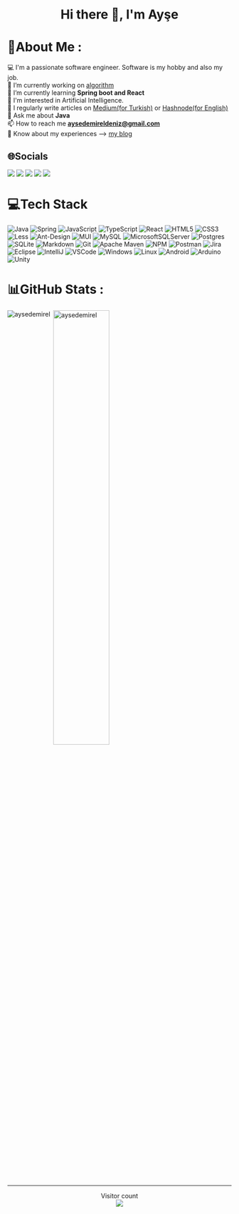 <h1 align="center">Hi there 👋, I'm Ayşe</h1>

# 💫About Me :
💻 I'm a passionate software engineer. Software is my hobby and also my job. <br>
🔭 I’m currently working on [algorithm](https://github.com/aysedemirel/algorithm) <br>
🌱 I’m currently learning **Spring boot and React** <br> 
🤖 I'm interested in Artificial Intelligence.<br>
📝 I regularly write articles on [Medium(for Turkish)](https://aysedemirel.medium.com/) or [Hashnode(for English)](https://aysedemirel.hashnode.dev/)<br>
💬 Ask me about **Java**<br>
📫 How to reach me **aysedemireldeniz@gmail.com**<br>
📄 Know about my experiences --> [my blog](https://aysedemirel.github.io/)<br>

## 🌐Socials
[![](https://img.shields.io/badge/linkedin-blue?style=plastic&logo=linkedIn)](https://www.linkedin.com/in/ayse-demirel/)
[![](https://img.shields.io/badge/twitter-blue?style=plastic&logo=twitter)](https://twitter.com/aysdemireldeniz)
[![](https://img.shields.io/badge/Medium-black?style=plastic&logo=medium)](https://aysedemirel.medium.com/)
[![](https://img.shields.io/badge/Portfolio-darkred?style=plastic)](https://aysedemirel.github.io/)
[![](https://img.shields.io/badge/Hashnode-blue?style=plastic&logo=hashnode)](https://aysedemirel.hashnode.dev/)

# 💻Tech Stack
![Java](https://img.shields.io/badge/Java-ED8B00?style=plastic&logo=java&logoColor=white) 
![Spring](https://img.shields.io/badge/Spring-6DB33F?style=plastic&logo=spring&logoColor=white) 
![JavaScript](https://img.shields.io/badge/JavaScript-F7DF1E?style=plastic&logo=javascript&logoColor=black) 
![TypeScript](https://img.shields.io/badge/TypeScript-007ACC?style=plastic&logo=typescript&logoColor=white) 
![React](https://img.shields.io/badge/React-20232A?style=plastic&logo=react&logoColor=61DAFB) 
![HTML5](https://img.shields.io/badge/HTML5-E34F26?style=plastic&logo=html5&logoColor=white) 
![CSS3](https://img.shields.io/badge/CSS3-1572B6?style=plastic&logo=css3&logoColor=white) 
![Less](https://img.shields.io/badge/less-2B4C80?style=plastic&logo=less&logoColor=white) 
![Ant-Design](https://img.shields.io/badge/-AntDesign-%230170FE?style=plastic&logo=ant-design&logoColor=white) 
![MUI](https://img.shields.io/badge/Material--UI-0081CB?style=plastic&logo=material-ui&logoColor=white) 
![MySQL](https://img.shields.io/badge/MySQL-00000F?style=plastic&logo=mysql&logoColor=white) 
![MicrosoftSQLServer](https://img.shields.io/badge/Microsoft%20SQL%20Server-CC2927?style=plastic&logo=microsoft%20sql%20server&logoColor=white) 
![Postgres](https://img.shields.io/badge/PostgreSQL-316192?style=plastic&logo=postgresql&logoColor=white) 
![SQLite](https://img.shields.io/badge/SQLite-07405E?style=plastic&logo=sqlite&logoColor=white) 
![Markdown](https://img.shields.io/badge/Markdown-000000?style=plastic&logo=markdown&logoColor=white) 
![Git](https://img.shields.io/badge/GIT-E44C30?style=plastic&logo=git&logoColor=white)
![Apache Maven](https://img.shields.io/badge/Apache%20Maven-C71A36?style=plastic&logo=Apache%20Maven&logoColor=white)
![NPM](https://img.shields.io/badge/NPM-%23000000.svg?style=plastic&logo=npm&logoColor=white) 
![Postman](https://img.shields.io/badge/Postman-FF6C37?style=plastic&logo=postman&logoColor=white)
![Jira](https://img.shields.io/badge/jira-%230A0FFF.svg?style=plastic&logo=jira&logoColor=white) 
![Eclipse](https://img.shields.io/badge/Eclipse-2C2255?style=plastic&logo=eclipse&logoColor=white)
![IntelliJ](https://img.shields.io/badge/IntelliJ_IDEA-000000.svg?style=plastic&logo=intellij-idea&logoColor=white)
![VSCode](https://img.shields.io/badge/Visual_Studio_Code-0078D4?style=plastic&logo=visual%20studio%20code&logoColor=white)
![Windows](https://img.shields.io/badge/Windows-0078D6?style=plastic&logo=windows&logoColor=white)
![Linux](https://img.shields.io/badge/Linux-FCC624?style=plastic&logo=linux&logoColor=black)
![Android](https://img.shields.io/badge/Android-3DDC84?style=plastic&logo=android&logoColor=white)
![Arduino](https://img.shields.io/badge/-Arduino-00979D?style=plastic&logo=Arduino&logoColor=white) 
![Unity](https://img.shields.io/badge/Unity-100000?style=plastic&logo=unity&logoColor=white)


# 📊GitHub Stats :

<p><img align="left" src="https://github-readme-stats.vercel.app/api/top-langs?username=aysedemirel&show_icons=true&theme=radical&hide_border=false&locale=en&include_all_commits=true&count_private=true&layout=compact" alt="aysedemirel" /></p>
<p>&nbsp;<img align="center" src="https://github-readme-stats.vercel.app/api?username=aysedemirel&show_icons=true&hide_border=false&include_all_commits=true&theme=dark&locale=en" alt="aysedemirel" width="50%" /></p>


<hr>

<p align="center"> 
  Visitor count<br>
  <img src="https://profile-counter.glitch.me/aysedemirel/count.svg" />
</p>











